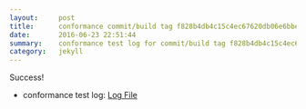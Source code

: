 ```yaml
---
layout:     post
title:      conformance commit/build tag f828b4db4c15c4ec67620db06e6bbec5ffd9484e
date:       2016-06-23 22:51:44
summary:    conformance test log for commit/build tag f828b4db4c15c4ec67620db06e6bbec5ffd9484e.
category:   jekyll
---
```


Success!

- conformance test log: [Log File](http://s3-us-west-2.amazonaws.com/kraken-e2e-logs/conformance/kraken_f828b4db4c15c4ec67620db06e6bbec5ffd9484e/build-log.txt)
